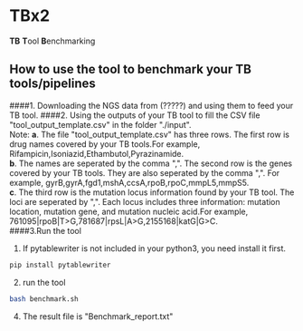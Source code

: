 # TBx2
**TB** **T**ool **B**enchmarking
## How to use the tool to benchmark your TB tools/pipelines
####1. Downloading the NGS data from (?????) and using them to feed your TB tool.
####2. Using the outputs of your TB tool to fill the CSV file "tool_output_template.csv" in the folder "./input".        
   Note: **a**. The file "tool_output_template.csv" has three rows. The first row is drug names covered by your TB tools.For example, Rifampicin,Isoniazid,Ethambutol,Pyrazinamide.      
         **b**. The names are seperated by the comma ",". The second row is the genes covered by your TB tools. They are also seperated by the comma ",". For example, gyrB,gyrA,fgd1,mshA,ccsA,rpoB,rpoC,mmpL5,mmpS5.         
         **c**. The third row is the mutation locus information found by your TB tool. The loci are seperated by ",". Each locus includes three information: mutation location, mutation gene, and mutation nucleic acid.For example, 761095|rpoB|T>G,781687|rpsL|A>G,2155168|katG|G>C.          
####3.Run the tool

1) If pytablewriter is not included in your python3, you need install it first.
```bash
pip install pytablewriter
```   
2) run the tool

```bash
bash benchmark.sh
```

4. The result file is "Benchmark_report.txt"   
